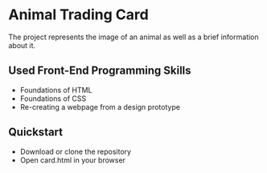 # Animal Trading Card
The project represents the image of an animal as well as a brief information about it. 
## Used Front-End Programming Skills
* Foundations of HTML
* Foundations of CSS
* Re-creating a webpage from a design prototype
## Quickstart
* Download or clone the repository
* Open card.html in your browser
